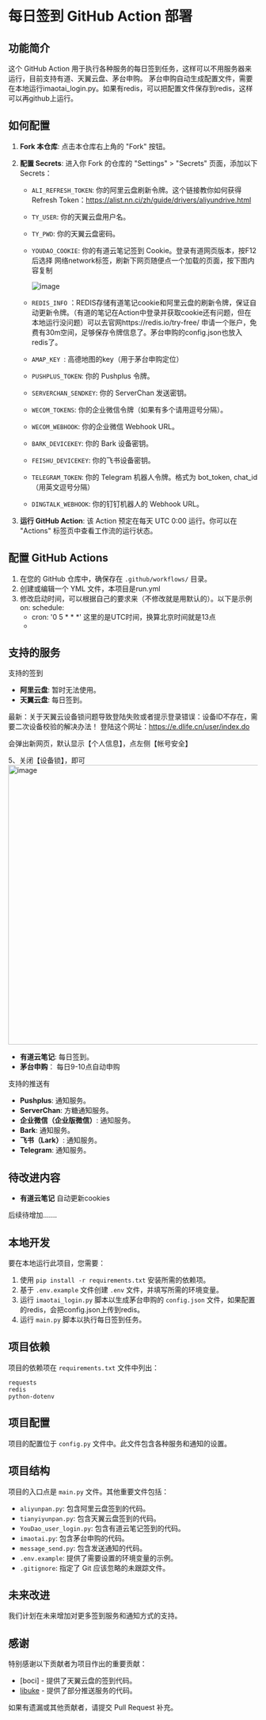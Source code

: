 # 每日签到 GitHub Action 部署

## 功能简介

这个 GitHub Action 用于执行各种服务的每日签到任务，这样可以不用服务器来运行，目前支持有道、天翼云盘、茅台申购。
茅台申购自动生成配置文件，需要在本地运行imaotai_login.py。如果有redis，可以把配置文件保存到redis，这样可以再github上运行。

## 如何配置

1. **Fork 本仓库**: 点击本仓库右上角的 "Fork" 按钮。

2. **配置 Secrets**: 进入你 Fork 的仓库的 "Settings" > "Secrets" 页面，添加以下 Secrets：

   - `ALI_REFRESH_TOKEN`: 你的阿里云盘刷新令牌。这个链接教你如何获得 Refresh Token：https://alist.nn.ci/zh/guide/drivers/aliyundrive.html
   - `TY_USER`: 你的天翼云盘用户名。
   - `TY_PWD`: 你的天翼云盘密码。
   - `YOUDAO_COOKIE`: 你的有道云笔记签到 Cookie。登录有道网页版本，按F12后选择 网络network标签，刷新下网页随便点一个加载的页面，按下图内容复制
     
      ![image](https://github.com/jinde98/dailycheckin/assets/127750182/2fc6fc11-b1bd-4d6c-b4ff-f0f42d5d5ffe)
   - `REDIS_INFO` ：REDIS存储有道笔记cookie和阿里云盘的刷新令牌，保证自动更新令牌。（有道的笔记在Action中登录并获取cookie还有问题，但在本地运行没问题）可以去官网https://redis.io/try-free/ 申请一个账户，免费有30m空间，足够保存令牌信息了。茅台申购的config.json也放入redis了。
   - `AMAP_KEY `: 高德地图的key（用于茅台申购定位）

   - `PUSHPLUS_TOKEN`: 你的 Pushplus 令牌。
   - `SERVERCHAN_SENDKEY`: 你的 ServerChan 发送密钥。
   - `WECOM_TOKENS`: 你的企业微信令牌（如果有多个请用逗号分隔）。
   - `WECOM_WEBHOOK`: 你的企业微信 Webhook URL。
   - `BARK_DEVICEKEY`: 你的 Bark 设备密钥。
   - `FEISHU_DEVICEKEY`: 你的飞书设备密钥。
   - `TELEGRAM_TOKEN`: 你的 Telegram 机器人令牌。格式为 bot_token, chat_id （用英文逗号分隔）
   - `DINGTALK_WEBHOOK`: 你的钉钉机器人的 Webhook URL。

3. **运行 GitHub Action**: 该 Action 预定在每天 UTC 0:00 运行。你可以在 "Actions" 标签页中查看工作流的运行状态。


## 配置 GitHub Actions

1. 在您的 GitHub 仓库中，确保存在 `.github/workflows/` 目录。
2. 创建或编辑一个 YML 文件，本项目是run.yml
3. 修改启动时间，可以根据自己的要求来（不修改就是用默认的）。以下是示例
   on:
  schedule:
    - cron: '0 5 * * *' 这里的是UTC时间，换算北京时间就是13点
    - 
## 支持的服务
支持的签到
- **阿里云盘**: 暂时无法使用。
- **天翼云盘**: 每日签到。
  
最新：关于天翼云设备锁问题导致登陆失败或者提示登录错误：设备ID不存在，需要二次设备校验的解决办法！ 登陆这个网址：https://e.dlife.cn/user/index.do

会弹出新网页，默认显示【个人信息】，点左侧【帐号安全】

5、关闭【设备锁】，即可
<img width="1048" height="564" alt="image" src="https://github.com/user-attachments/assets/3529da36-b95f-4cd2-a969-12684441992b" />

- **有道云笔记**: 每日签到。
- **茅台申购**： 每日9-10点自动申购

支持的推送有
- **Pushplus**: 通知服务。
- **ServerChan**: 方糖通知服务。
- **企业微信（企业版微信）**: 通知服务。
- **Bark**: 通知服务。
- **飞书（Lark）**: 通知服务。
- **Telegram**: 通知服务。

## 待改进内容
- **有道云笔记** 自动更新cookies

后续待增加.......

## 本地开发

要在本地运行此项目，您需要：

1.  使用 `pip install -r requirements.txt` 安装所需的依赖项。
2.  基于 `.env.example` 文件创建 `.env` 文件，并填写所需的环境变量。
3.  运行 `imaotai_login.py` 脚本以生成茅台申购的 `config.json` 文件，如果配置的redis，会把config.json上传到redis。
4.  运行 `main.py` 脚本以执行每日签到任务。

## 项目依赖

项目的依赖项在 `requirements.txt` 文件中列出：

```
requests
redis
python-dotenv
```

## 项目配置

项目的配置位于 `config.py` 文件中。此文件包含各种服务和通知的设置。

## 项目结构

项目的入口点是 `main.py` 文件。其他重要文件包括：

-   `aliyunpan.py`: 包含阿里云盘签到的代码。
-   `tianyiyunpan.py`: 包含天翼云盘签到的代码。
-   `YouDao_user_login.py`: 包含有道云笔记签到的代码。
-   `imaotai.py`: 包含茅台申购的代码。
-   `message_send.py`: 包含发送通知的代码。
-   `.env.example`: 提供了需要设置的环境变量的示例。
-   `.gitignore`: 指定了 Git 应该忽略的未跟踪文件。

## 未来改进

我们计划在未来增加对更多签到服务和通知方式的支持。

## 感谢

特别感谢以下贡献者为项目作出的重要贡献：

- [boci] - 提供了天翼云盘的签到代码。
- [libuke](https://github.com/libuke) - 提供了部分推送服务的代码。

如果有遗漏或其他贡献者，请提交 Pull Request 补充。
